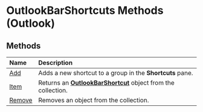 
# OutlookBarShortcuts Methods (Outlook)

## Methods



|**Name**|**Description**|
|:-----|:-----|
|[Add](801d1a9e-f2b6-cbcd-8181-003eba1025b2.md)|Adds a new shortcut to a group in the  **Shortcuts** pane.|
|[Item](bbb22cb3-4c24-1bc6-67fa-b2d1cd297bcf.md)|Returns an  **[OutlookBarShortcut](fae05770-1b06-1ddd-e2db-8428e64bd1e2.md)** object from the collection.|
|[Remove](378607fc-4d35-6d3b-041c-ae819d095065.md)|Removes an object from the collection.|
